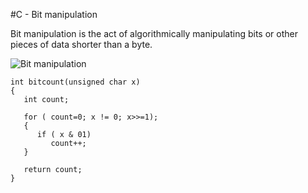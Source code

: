 #C - Bit manipulation

Bit manipulation is the act of algorithmically manipulating bits or other pieces of data shorter than a byte.

![Bit manipulation](https://www.dummies.com/wp-content/uploads/402174.image0.jpg)

```
int bitcount(unsigned char x)
{
   int count;

   for ( count=0; x != 0; x>>=1);
   {
      if ( x & 01)
         count++;
   }

   return count;
}

```
